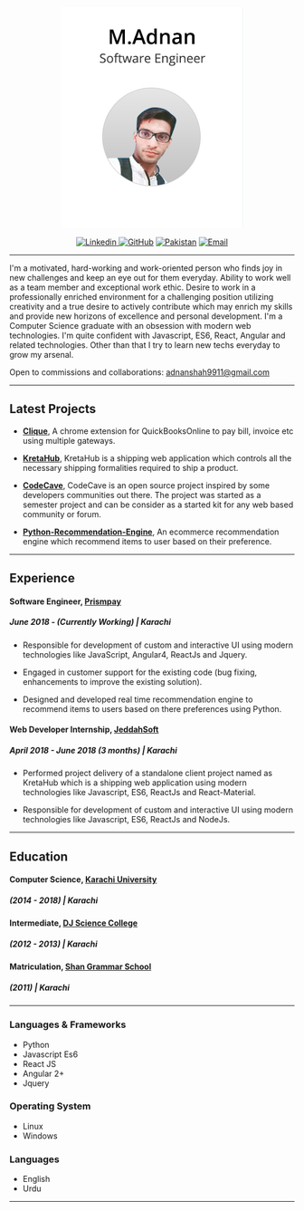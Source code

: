 <p align="center"><img src="./src/Adnan.jpg"></p>

<p align="center">
<a href="https://www.linkedin.com/in/muhammad-adnan-shah/" >
  <img src="https://img.shields.io/badge/LinkedIn-Profile-yellow.svg" alt="Linkedin">
</a>
  <a href="https://github.com/AdnanShah"><img src="https://img.shields.io/badge/GitHub-Link-lightgrey.svg" alt="GitHub"></a>
  <a href="https://www.google.se/maps/place/Karachi,+Karachi+City,+Sindh,+Pakistan/@25.1921465,66.5949924,9z/data=!3m1!4b1!4m5!3m4!1s0x3eb33e06651d4bbf:0x9cf92f44555a0c23!8m2!3d24.8607343!4d67.0011364"><img src="https://img.shields.io/badge/Location-Karachi-blue.svg" alt="Pakistan"></a>
  <a href="mailto:adnanshah9911@gmail.com"><img src="https://img.shields.io/badge/Email-adnanshah9911%40gmail.com-red.svg" alt="Email"></a>

</p>

---

I'm a motivated, hard-working and work-oriented person who finds joy in new challenges and keep an eye out for them everyday. Ability to work well as a team member and exceptional work ethic. Desire to work in a professionally enriched environment for a challenging position utilizing creativity and a true desire to actively contribute which may enrich my skills and provide new horizons of excellence and personal development.
I'm a Computer Science graduate with an obsession with modern web technologies. I'm quite confident with Javascript, ES6, React, Angular and related technologies. Other than that I try to learn new techs everyday to grow my arsenal.

Open to commissions and collaborations: adnanshah9911@gmail.com

---

## Latest Projects

- [**Clique**](https://chrome.google.com/webstore/detail/clique-payments/nlgjlidmhmjpkbjdcgaclehcfinmkhnh), A chrome extension for QuickBooksOnline to pay bill, invoice etc using multiple gateways.

- [**KretaHub**](https://github.com/AdnanShah/KretaHub-ReactJs), KretaHub is a shipping web application which controls all the necessary shipping formalities required to ship a product.

- [**CodeCave**](https://github.com/AdnanShah/CodeCave-MEAN-Stack), CodeCave is an open source project inspired by some developers communities out there. The project was started as a semester project and can be consider as a started kit for any web based community or forum.
- [**Python-Recommendation-Engine**](https://github.com/AdnanShah/Python-Recommendation-Engine), An ecommerce recommendation engine which recommend items to user based on their preference.

---

## Experience

#### Software Engineer, [Prismpay](https://www.prismpay.com/)

##### June 2018 - (Currently Working) | Karachi

- Responsible for development of custom and interactive UI using modern technologies like JavaScript, Angular4, ReactJs and Jquery.

- Engaged in customer support for the existing code (bug fixing, enhancements to improve the existing solution).

- Designed and developed real time recommendation engine to recommend items to users based on there preferences using Python.

#### Web Developer Internship, [JeddahSoft](http://www.jeddahsoft.com/)

##### April 2018 - June 2018 (3 months) | Karachi

- Performed project delivery of a standalone client project named as KretaHub which is a shipping web application using modern technologies like Javascript, ES6, ReactJs and React-Material.

- Responsible for development of custom and interactive UI using modern technologies like Javascript, ES6, ReactJs and NodeJs.

---

## Education

#### Computer Science, [Karachi University](http://www.uok.edu.pk/)

##### (2014 - 2018) | Karachi

#### Intermediate, [DJ Science College](https://en.wikipedia.org/wiki/D._J._Sindh_Government_Science_College)

##### (2012 - 2013) | Karachi

#### Matriculation, [Shan Grammar School](https://adnanshah.github.io/M-Adnan/)

##### (2011) | Karachi

---

### Languages & Frameworks

- Python
- Javascript Es6
- React JS
- Angular 2+
- Jquery

### Operating System

- Linux
- Windows

### Languages

- English
- Urdu

---
